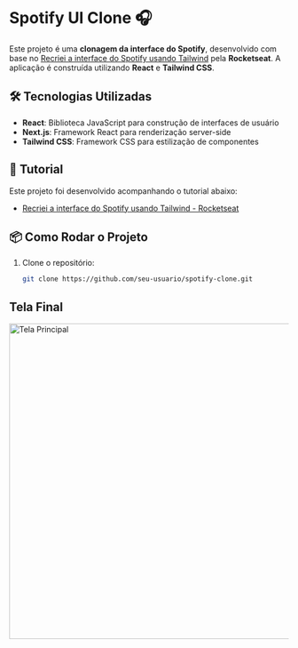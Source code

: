 # Spotify UI Clone 🎧

Este projeto é uma **clonagem da interface do Spotify**, desenvolvido com base no [Recriei a interface do Spotify usando Tailwind](https://www.youtube.com/watch?v=YVI-q3idGiM) pela **Rocketseat**. 
A aplicação é construída utilizando **React** e **Tailwind CSS**.

## 🛠️ Tecnologias Utilizadas

- **React**: Biblioteca JavaScript para construção de interfaces de usuário
- **Next.js**: Framework React para renderização server-side
- **Tailwind CSS**: Framework CSS para estilização de componentes

## 🎥 Tutorial

Este projeto foi desenvolvido acompanhando o tutorial abaixo:

- [Recriei a interface do Spotify usando Tailwind - Rocketseat](https://www.youtube.com/watch?v=YVI-q3idGiM)

## 📦 Como Rodar o Projeto

1. Clone o repositório:
   ```bash
   git clone https://github.com/seu-usuario/spotify-clone.git
   

## Tela Final

  <img src="public/Captura de tela 2024-10-06 024827.png" alt="Tela Principal" width="1066px" height="568px"><br>
